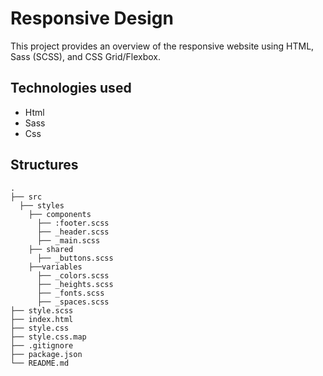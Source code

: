 # Responsive Design
This project provides an overview of the responsive website using HTML, Sass (SCSS), and CSS Grid/Flexbox.

## Technologies used
- Html
- Sass
- Css

## Structures

```
.
├── src
  ├── styles
    ├── components
      ├── :footer.scss
      ├── _header.scss
      ├── _main.scss
    ├── shared
      ├── _buttons.scss
    ├──variables
      ├── _colors.scss
      ├── _heights.scss
      ├── _fonts.scss
      ├── _spaces.scss
├── style.scss
├── index.html
├── style.css
├── style.css.map
├── .gitignore      
├── package.json
└── README.md